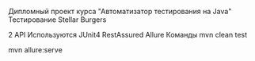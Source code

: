 Дипломный проект курса "Автоматизатор тестирования на Java"
Тестирование Stellar Burgers

2 API
Используются
JUnit4
RestAssured
Allure
Команды
mvn clean test

mvn allure:serve